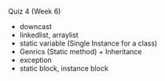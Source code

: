 Quiz 4 (Week 6)

- downcast
- linkedlist, arraylist
- static variable (Single Instance for a class)
- Genrics (Static method) + Inheritance
- exception
- static block, instance block
